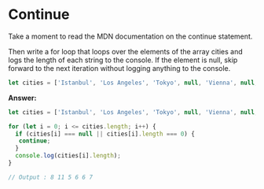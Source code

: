 # Continue

Take a moment to read the MDN documentation on the continue statement.

Then write a for loop that loops over the elements of the array cities and logs the length of each string to the console. If the element is null, skip forward to the next iteration without logging anything to the console.

```js
let cities = ['Istanbul', 'Los Angeles', 'Tokyo', null, 'Vienna', null, 'London', 'Beijing', null];
```

**Answer:**

```js
let cities = ['Istanbul', 'Los Angeles', 'Tokyo', null, 'Vienna', null, 'London', 'Beijing', null];

for (let i = 0; i <= cities.length; i++) {
  if (cities[i] === null || cities[i].length === 0) {
   continue;
  }
  console.log(cities[i].length);
}

// Output : 8 11 5 6 6 7
```